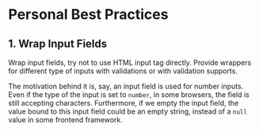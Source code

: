 # Personal Best Practices

## 1. Wrap Input Fields

Wrap input fields, try not to use HTML input tag directly. Provide wrappers for different type of inputs with validations or with validation supports.

The motivation behind it is, say, an input field is used for number inputs. Even if the type of the input is set to `number`, in some browsers, the field is still accepting characters. Furthermore, if we empty the input field, the value bound to this input field could be an empty string, instead of a `null` value in some frontend framework.
